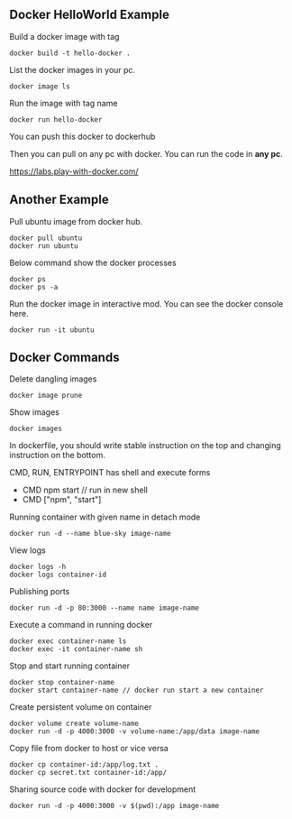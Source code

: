 ## Docker HelloWorld Example

Build a docker image with tag

```
docker build -t hello-docker .
```

List the docker images in your pc.

```
docker image ls
```

Run the image with tag name

```
docker run hello-docker
```

You can push this docker to dockerhub

Then you can pull on any pc with docker. You can run the code in **any pc**.

https://labs.play-with-docker.com/

## Another Example

Pull ubuntu image from docker hub.

```
docker pull ubuntu
docker run ubuntu
```

Below command show the docker processes

```
docker ps
docker ps -a
```

Run the docker image in interactive mod. You can see the docker console here.

```
docker run -it ubuntu
```

## Docker Commands

Delete dangling images

```
docker image prune
```

Show images

```
docker images
```

In dockerfile, you should write stable instruction on the top and changing instruction on the bottom.

CMD, RUN, ENTRYPOINT has shell and execute forms

- CMD npm start // run in new shell
- CMD ["npm", "start"]

Running container with given name in detach mode

```
docker run -d --name blue-sky image-name
```

View logs

```
docker logs -h
docker logs container-id
```

Publishing ports

```
docker run -d -p 80:3000 --name name image-name
```

Execute a command in running docker

```
docker exec container-name ls
docker exec -it container-name sh
```

Stop and start running container

```
docker stop container-name
docker start container-name // docker run start a new container
```

Create persistent volume on container

```
docker volume create volume-name
docker run -d -p 4000:3000 -v volume-name:/app/data image-name
```

Copy file from docker to host or vice versa

```
docker cp container-id:/app/log.txt .
docker cp secret.txt container-id:/app/
```

Sharing source code with docker for development

```
docker run -d -p 4000:3000 -v $(pwd):/app image-name
```
